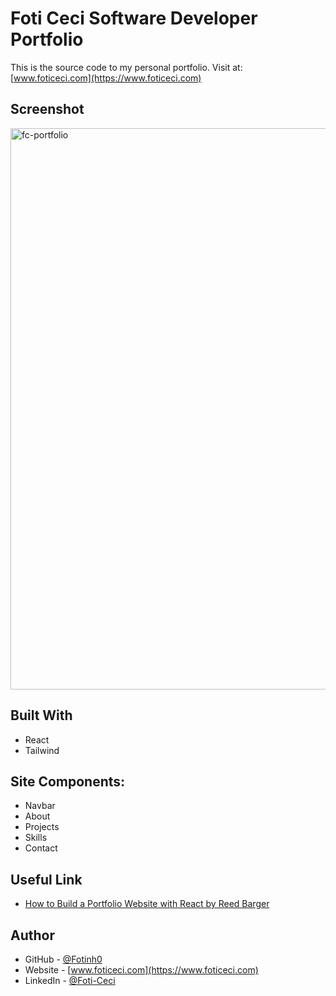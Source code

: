 # Foti Ceci Software Developer Portfolio

This is the source code to my personal portfolio.
Visit at: [www.foticeci.com](https://www.foticeci.com) 
 
## Screenshot 
<img width="898" alt="fc-portfolio" src="https://github.com/fotinh0/my-portfolio/assets/67170897/825cfcc4-b7c2-4ea9-a9da-da36cbab5c60">



## Built With

- React 
- Tailwind


## Site Components:

- Navbar
- About
- Projects
- Skills
- Contact


## Useful Link 

- [How to Build a Portfolio Website with React by Reed Barger](https://www.freecodecamp.org/news/build-portfolio-website-react/)
## Author

- GitHub - [@Fotinh0](https://github.com/fotinh0)
- Website - [www.foticeci.com](https://www.foticeci.com) 
- LinkedIn - [@Foti-Ceci](https://www.linkedin.com/in/foti-ceci/)
